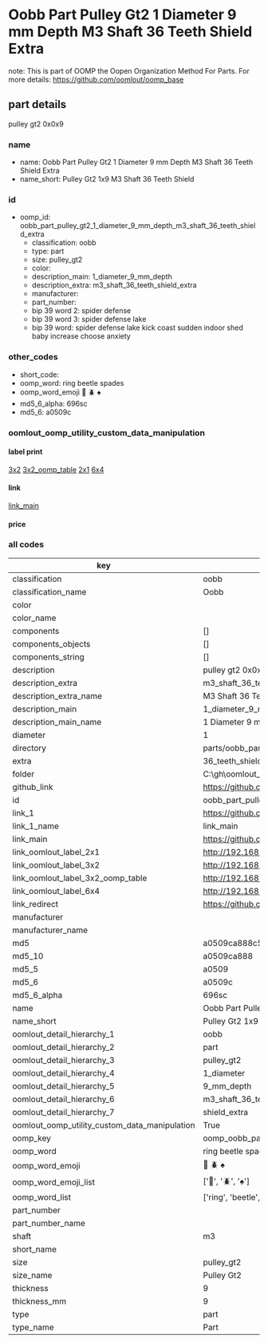 # Oobb Part Pulley Gt2 1 Diameter 9 mm Depth M3 Shaft 36 Teeth Shield Extra  

note: This is part of OOMP the Oopen Organization Method For Parts. For more details: https://github.com/oomlout/oomp_base

##  part details
  



pulley gt2 0x0x9



### name
* name: Oobb Part Pulley Gt2 1 Diameter 9 mm Depth M3 Shaft 36 Teeth Shield Extra
* name_short: Pulley Gt2 1x9 M3 Shaft 36 Teeth Shield
### id
* oomp_id: oobb_part_pulley_gt2_1_diameter_9_mm_depth_m3_shaft_36_teeth_shield_extra
  * classification: oobb
  * type: part
  * size: pulley_gt2
  * color: 
  * description_main: 1_diameter_9_mm_depth
  * description_extra: m3_shaft_36_teeth_shield_extra
  * manufacturer: 
  * part_number: 
  * bip 39 word 2: spider defense
  * bip 39 word 3: spider defense lake
  * bip 39 word: spider defense lake kick coast sudden indoor shed baby increase choose anxiety

### other_codes
* short_code: 
* oomp_word: ring beetle spades
* oomp_word_emoji :ring: :beetle: :spades:
* md5_6_alpha: 696sc
* md5_6: a0509c






### oomlout_oomp_utility_custom_data_manipulation
#### label print
[3x2](http://192.168.1.245:1112/?label=oomp%20696sc)
[3x2_oomp_table](http://192.168.1.108:1112/?label=oomp%20696sc)
[2x1](http://192.168.1.242:1112/?label=oomp%20696sc)
[6x4](http://192.168.1.55:1112/?label=oomp%20696sc)    

#### link

[link_main](https://github.com/oomlout/oomlout_oobb_version_4_generated_parts/tree/main/navigation_oomp/oobb/part/pulley_gt2/1_diameter_9_mm_depth/m3_shaft_36_teeth_shield_extra/part)                              

#### price







### all codes 
| key | value |  
| --- | --- |  
| classification | oobb |  
| classification_name | Oobb |  
| color |  |  
| color_name |  |  
| components | [] |  
| components_objects | [] |  
| components_string | [] |  
| description | pulley gt2 0x0x9 |  
| description_extra | m3_shaft_36_teeth_shield_extra |  
| description_extra_name | M3 Shaft 36 Teeth Shield Extra |  
| description_main | 1_diameter_9_mm_depth |  
| description_main_name | 1 Diameter 9 mm Depth |  
| diameter | 1 |  
| directory | parts/oobb_part_pulley_gt2_1_diameter_9_mm_depth_m3_shaft_36_teeth_shield_extra |  
| extra | 36_teeth_shield |  
| folder | C:\gh\oomlout_oobb_version_4_generated_parts\parts\oobb_part_pulley_gt2_1_diameter_9_mm_depth_m3_shaft_36_teeth_shield_extra |  
| github_link | https://github.com/oomlout/oomlout_oomp_part_src/tree/main/parts/oobb_part_pulley_gt2_1_diameter_9_mm_depth_m3_shaft_36_teeth_shield_extra |  
| id | oobb_part_pulley_gt2_1_diameter_9_mm_depth_m3_shaft_36_teeth_shield_extra |  
| link_1 | https://github.com/oomlout/oomlout_oobb_version_4_generated_parts/tree/main/navigation_oomp/oobb/part/pulley_gt2/1_diameter_9_mm_depth/m3_shaft_36_teeth_shield_extra/part |  
| link_1_name | link_main |  
| link_main | https://github.com/oomlout/oomlout_oobb_version_4_generated_parts/tree/main/navigation_oomp/oobb/part/pulley_gt2/1_diameter_9_mm_depth/m3_shaft_36_teeth_shield_extra/part |  
| link_oomlout_label_2x1 | http://192.168.1.242:1112/?label=oomp%20696sc |  
| link_oomlout_label_3x2 | http://192.168.1.245:1112/?label=oomp%20696sc |  
| link_oomlout_label_3x2_oomp_table | http://192.168.1.108:1112/?label=oomp%20696sc |  
| link_oomlout_label_6x4 | http://192.168.1.55:1112/?label=oomp%20696sc |  
| link_redirect | https://github.com/oomlout/oomlout_oobb_version_4_generated_parts/tree/main/parts/oobb_pulley_gt2_01_09_ex_36_teeth_shield_sh_m3 |  
| manufacturer |  |  
| manufacturer_name |  |  
| md5 | a0509ca888c54e63621667a2f94e5e8d |  
| md5_10 | a0509ca888 |  
| md5_5 | a0509 |  
| md5_6 | a0509c |  
| md5_6_alpha | 696sc |  
| name | Oobb Part Pulley Gt2 1 Diameter 9 mm Depth M3 Shaft 36 Teeth Shield Extra |  
| name_short | Pulley Gt2 1x9 M3 Shaft 36 Teeth Shield |  
| oomlout_detail_hierarchy_1 | oobb |  
| oomlout_detail_hierarchy_2 | part |  
| oomlout_detail_hierarchy_3 | pulley_gt2 |  
| oomlout_detail_hierarchy_4 | 1_diameter |  
| oomlout_detail_hierarchy_5 | 9_mm_depth |  
| oomlout_detail_hierarchy_6 | m3_shaft_36_teeth |  
| oomlout_detail_hierarchy_7 | shield_extra |  
| oomlout_oomp_utility_custom_data_manipulation | True |  
| oomp_key | oomp_oobb_part_pulley_gt2_1_diameter_9_mm_depth_m3_shaft_36_teeth_shield_extra |  
| oomp_word | ring beetle spades |  
| oomp_word_emoji | :ring: :beetle: :spades: |  
| oomp_word_emoji_list | [':ring:', ':beetle:', ':spades:'] |  
| oomp_word_list | ['ring', 'beetle', 'spades'] |  
| part_number |  |  
| part_number_name |  |  
| shaft | m3 |  
| short_name |  |  
| size | pulley_gt2 |  
| size_name | Pulley Gt2 |  
| thickness | 9 |  
| thickness_mm | 9 |  
| type | part |  
| type_name | Part |  
